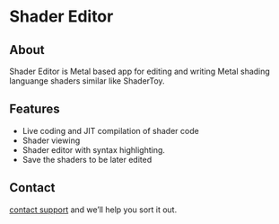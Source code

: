 # Shader Editor


## About

Shader Editor is Metal based app for editing and writing Metal shading languange shaders similar like ShaderToy.

## Features

* Live coding and JIT compilation of shader code
* Shader viewing
* Shader editor with syntax highlighting.
* Save the shaders to be later edited

## Contact

[contact support](mailto:minimoog77@gmail.com) and we’ll help you sort it out.
